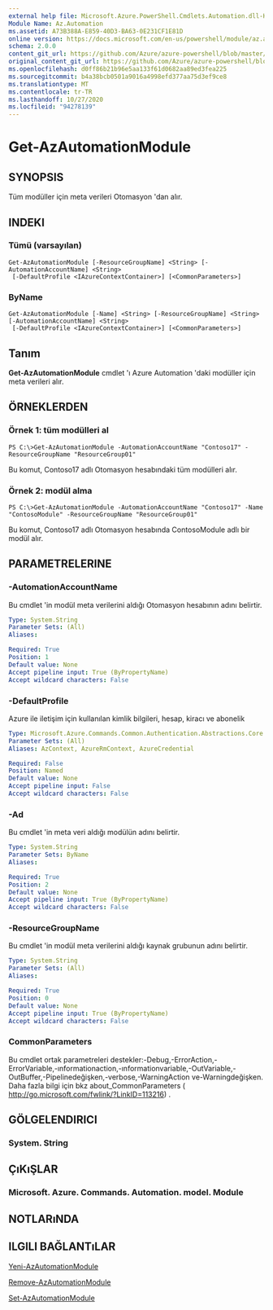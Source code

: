 ```yaml
---
external help file: Microsoft.Azure.PowerShell.Cmdlets.Automation.dll-Help.xml
Module Name: Az.Automation
ms.assetid: A73B388A-E859-40D3-BA63-0E231CF1E81D
online version: https://docs.microsoft.com/en-us/powershell/module/az.automation/get-azautomationmodule
schema: 2.0.0
content_git_url: https://github.com/Azure/azure-powershell/blob/master/src/Automation/Automation/help/Get-AzAutomationModule.md
original_content_git_url: https://github.com/Azure/azure-powershell/blob/master/src/Automation/Automation/help/Get-AzAutomationModule.md
ms.openlocfilehash: d0ff86b21b96e5aa133f61d0682aa89ed3fea225
ms.sourcegitcommit: b4a38bcb0501a9016a4998efd377aa75d3ef9ce8
ms.translationtype: MT
ms.contentlocale: tr-TR
ms.lasthandoff: 10/27/2020
ms.locfileid: "94278139"
---
```

# Get-AzAutomationModule

## SYNOPSIS
Tüm modüller için meta verileri Otomasyon 'dan alır.

## INDEKI

### Tümü (varsayılan)
```
Get-AzAutomationModule [-ResourceGroupName] <String> [-AutomationAccountName] <String>
 [-DefaultProfile <IAzureContextContainer>] [<CommonParameters>]
```

### ByName
```
Get-AzAutomationModule [-Name] <String> [-ResourceGroupName] <String> [-AutomationAccountName] <String>
 [-DefaultProfile <IAzureContextContainer>] [<CommonParameters>]
```

## Tanım
**Get-AzAutomationModule** cmdlet 'ı Azure Automation 'daki modüller için meta verileri alır.

## ÖRNEKLERDEN

### Örnek 1: tüm modülleri al
```
PS C:\>Get-AzAutomationModule -AutomationAccountName "Contoso17" -ResourceGroupName "ResourceGroup01"
```

Bu komut, Contoso17 adlı Otomasyon hesabındaki tüm modülleri alır.

### Örnek 2: modül alma
```
PS C:\>Get-AzAutomationModule -AutomationAccountName "Contoso17" -Name "ContosoModule" -ResourceGroupName "ResourceGroup01"
```

Bu komut, Contoso17 adlı Otomasyon hesabında ContosoModule adlı bir modül alır.

## PARAMETRELERINE

### -AutomationAccountName
Bu cmdlet 'in modül meta verilerini aldığı Otomasyon hesabının adını belirtir.

```yaml
Type: System.String
Parameter Sets: (All)
Aliases:

Required: True
Position: 1
Default value: None
Accept pipeline input: True (ByPropertyName)
Accept wildcard characters: False
```

### -DefaultProfile
Azure ile iletişim için kullanılan kimlik bilgileri, hesap, kiracı ve abonelik

```yaml
Type: Microsoft.Azure.Commands.Common.Authentication.Abstractions.Core.IAzureContextContainer
Parameter Sets: (All)
Aliases: AzContext, AzureRmContext, AzureCredential

Required: False
Position: Named
Default value: None
Accept pipeline input: False
Accept wildcard characters: False
```

### -Ad
Bu cmdlet 'in meta veri aldığı modülün adını belirtir.

```yaml
Type: System.String
Parameter Sets: ByName
Aliases:

Required: True
Position: 2
Default value: None
Accept pipeline input: True (ByPropertyName)
Accept wildcard characters: False
```

### -ResourceGroupName
Bu cmdlet 'in modül meta verilerini aldığı kaynak grubunun adını belirtir.

```yaml
Type: System.String
Parameter Sets: (All)
Aliases:

Required: True
Position: 0
Default value: None
Accept pipeline input: True (ByPropertyName)
Accept wildcard characters: False
```

### CommonParameters
Bu cmdlet ortak parametreleri destekler:-Debug,-ErrorAction,-ErrorVariable,-ınformationaction,-ınformationvariable,-OutVariable,-OutBuffer,-Pipelinedeğişken,-verbose,-WarningAction ve-Warningdeğişken. Daha fazla bilgi için bkz about_CommonParameters ( http://go.microsoft.com/fwlink/?LinkID=113216) .

## GÖLGELENDIRICI

### System. String

## ÇıKıŞLAR

### Microsoft. Azure. Commands. Automation. model. Module

## NOTLARıNDA

## ILGILI BAĞLANTıLAR

[Yeni-AzAutomationModule](./New-AzAutomationModule.md)

[Remove-AzAutomationModule](./Remove-AzAutomationModule.md)

[Set-AzAutomationModule](./Set-AzAutomationModule.md)


